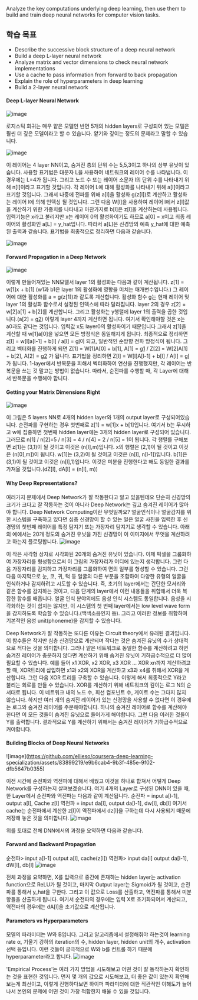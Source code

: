 Analyze the key computations underlying deep learning, then use them to build and train deep neural networks for computer vision tasks.

## 학습 목표
- Describe the successive block structure of a deep neural network
- Build a deep L-layer neural network
- Analyze matrix and vector dimensions to check neural network implementations
- Use a cache to pass information from forward to back propagation
- Explain the role of hyperparameters in deep learning
- Build a 2-layer neural network

#### Deep L-layer Neural Network
![image](https://github.com/ellieso/coursera-deep-learning-specialization/assets/83899219/7f4b00eb-f26a-4579-8547-2dc733040459)

로지스틱 회귀는 매우 얕은 모델인 반면 5개의 hidden layers로 구성되어 있는 모델은 훨씬 더 깊은 모델이라고 할 수 있습니다. 얕기와 깊이는 정도의 문제라고 말할 수 있습니다.

![image](https://github.com/ellieso/coursera-deep-learning-specialization/assets/83899219/0aaad74c-18e9-4b74-b05a-2edad5d7bf38)

이 레이어는 4 layer NN이고, 숨겨진 층의 단위 수는 5,5,3이고 하나의 상부 유닛이 있습니다. 사용할 표기법은 대문자 L을 사용하여 네트워크의 레이어 수를 나타냅니다. 이 경우에는 L=4가 됩니다. 그리고 노드 수 또는 레이어 소문자 l의 단위 수를 나타내기 위해 n[l]이라고 표기할 것입니다. 각 레이어 L에 대해 활성화를 나타내기 위해 a[l]이라고 표기할 것입니다. 그래서 나중에 전파를 위해 a[l]을 활성화 g(z[l])로 계산하고 활성화는 레이어 l에 의해 인덱싱 될 것입니다. 그런 다음 W[l]을 사용하여 레이어 l에서 z[l]값을 계산하기 위한 가중치를 나타내고 마찬가지로 b[l]은 z[l]을 계산하는데 사용됩니다. 입력기능은 x라고 불리지만 x는 레이어 0의 활성화이기도 하므로 a[0] = x이고 최종 레이어의 활성화인 a[L] = y_hat입니다. 따라서 a[L]은 신경망의 예측 y_hat에 대한 예측된 출력과 같습니다.
표기법을 최종적으로 정리하면 다음과 같습니다.

![image](https://github.com/ellieso/coursera-deep-learning-specialization/assets/83899219/17ba813a-1db0-40ae-a34b-e330f5af7def)

#### Forward Propagation in a Deep Network
![image](https://github.com/ellieso/coursera-deep-learning-specialization/assets/83899219/db84e5e2-6847-4e56-ab09-17e09eb012e2)

이렇게 만들어져있는 NN모델서 layer 1의 활성화는 다음과 같이 계산됩니다. 
z[1] = w[1]x + b[1] (w1과 b1은 layer 1의 활성화에 영향을 미치는 매개변수입니다.) 그 레이어에 대한 활성화를 a = g(z[1])과 같도록 계산합니다. 활성화 함수 g는 현재 레이어 및 layer 1의 활성화 함수로서 설정된 인덱스에 따라 달라집니다.
layer 2의 경우 z[2] = w[2]a[1] + b[2]를 계산합니다. 그리고 활성화는 y행렬에 layer 1의 출력을 곱한 것입니다.(a[2] = g[2](z[2])) 이렇게 layer 4까지 계산하면 됩니다.
여기서 확인해야할 것은 x는 a0과도 같다는 것입니다. 입력값 x도 layer0의 활성화이기 때문입니다 그래서 z[1]을 계산할 때 w[1]a[0]을 넣으면 모든 방정식은 동일해지게 됩니다.
최종적으로 정리하면 z[l] = w[l]a[l-1] + b[l] / a[l] = g[l](z[l])이 되고, 일반적인 순방향 전파 방정식이 됩니다.
그리고 벡터화를 진행하게 되면 Z[1] = W[1]A[0] + b[1], A[1] = g[1](Z[1]) / Z[2] = W[2]A[1] + b[2], A[2] = g[2](Z[2]) 가 됩니다. 표기법을 정리하면 Z[l] = W[l]A[l-1] + b[l] / A[l] = g[l](Z[l])가 됩니다.
1-layer에서 반복문을 피해서 벡터화하여 연산을 진행했지만, 각 레이어는 반복문을 쓰는 것 말고는 방법이 없습니다. 따라서, 순전파를 수행할 때, 각 Layer에 대해서 반복문을 수행해야 합니다.

#### Getting your Matrix Dimensions Right
![image](https://github.com/ellieso/coursera-deep-learning-specialization/assets/83899219/d5249af1-d95f-4439-b586-1cef43c80bed)

이 그림은 5 layers NN로 4개의 hidden layer와 1개의 output layer로 구성되어있습니다. 순전파를 구현하는 경우 첫번째로 z[1] = w[1]x + b[1]입니다. 여기서 b는 무시하고 w에 집중하면 첫번째 hidden layer에는 3개의 hidden layer로 구성되어 있습니다. 그러므로 n[1] / n[2]=5 / n[3] = 4 / n[4] = 2 / n[5] = 1이 됩니다.
각 행렬를 구해보면 z[1]는 (3,1)이 될 것이고 이것은 (n[l],m)입니다. x의 행렬은 (2,1)이 될 것이고 이것은 (n[0],m])이 됩니다. w[1]는 (3,2)이 될 것이고 이것은 (n[l], n[l-1])입니다. b[1]은 (3,1)이 될 것이고 이것은 (n[l],1)입니다. 이것은 미분을 진행한다고 해도 동일한 결과를 가져올 것입니다.(dZ[l], dA[l] = (n[l], m))

#### Why Deep Representations?
여러가지 문제에서 Deep Network가 잘 작동한다고 알고 있을텐데요 단순히 신경망의 크기가 크다고 잘 작동하는 것이 아니라 Deep Network는 깊고 숨겨진 레이어가 많아야 합니다.
Deep Network Computing이란 무엇일까요? 얼굴인식이나 얼굴감지를 위한 시스템을 구축하고 있다면 심층 신경망이 할 수 있는 일은 얼굴 사진을 입력한 후 신경망의 첫번째 레이어를 특정 탐지기 또는 가장자리 탐지기로 생각할 수 있습니다. 아래의 예에서는 20개 정도의 숨겨진 유닛을 가진 신경망이 이 이미지에서 무엇을 계산하려고 하는지 플로팅합니다.
![image](https://github.com/ellieso/coursera-deep-learning-specialization/assets/83899219/d2a82725-2bb0-4727-9012-fb85106dfcda)

이 작은 사각형 상자로 시각화된 20개의 숨겨진 유닛이 있습니다. 이제 픽셀을 그룹화하여 가장자리를 형성함으로써 이 그림의 가장자리가 어디에 있는지 생각합니다. 그런 다음 가장자리를 감지하고 가장자리를 그룹화하여 면의 일부를 형성할 수 있습니다. 그런 다음 마지막으로 눈, 코, 귀, 턱 등 얼굴의 다른 부분을 조합하여 다양한 유형의 얼굴을 인식하거나 감지하려고 시도할 수 있습니다. 
즉, 초기의 layer에서는 간단한 모서리와 같은 함수를 감지하는 것이고, 다음 단계의 layer에서 이런 내용들을 취합해서 더욱 복잡한 함수를 배웁니다.
얼굴 인식 분야외에도 음성 인식 시스템도 동일합니다. 음성을 시각화하는 것이 쉽지는 않지만, 이 시스템의 첫 번째 layer에서는 low level wave form을 감지하도록 학습할 수 있습니다.(백색소음인지 등). 그리고 이러한 정보를 취합하여 기본적인 음성 unit(phoneme)을 감지할 수 있습니다.

Deep Network가 잘 작동하는 또다른 이유는 Circuit theory에서 유래된 결과입니다. 이 함수들은 작지만 심층 신경망으로 계산되며 작다는 것은 숨겨진 유닛의 수가 상대적으로 적다는 것을 의미합니다. 그러나 얕은 네트워크로 동일한 함수를 계산하려고 하면 숨겨진 레이어가 충분하지 않다면 계산하기 위해 숨겨진 유닛이 기하급수적으로 더 많이 필요할 수 있습니다.
예를 들어 x1 XOR, x2 XOR, x3 XOR ...  XOR xn까지 계산하려고 할 때, XOR트리에 삽입하면 x1과 x2의 XOR을 계산하고 x3과 x4를 취해서 XOR을 계산합니다. 그런 다음 XOR 트리를 구축할 수 있습니다. 이렇게 해서 최종적으로 Y라고 불리는 회로를 만들 수 있습니다. XOR를 계산하기 위해 네트워크의 깊이는 로그 N의 순서대로 됩니다. 이 네트워크 내의 노드 수, 회선 컴포넌트 수, 게이트 수는 그다지 많지 않습니다. 하지만 여러 개의 숨겨진 레이어가 있는 신경망을 사용할 수 없다면 이 경우에는 로그와 숨겨진 레이어를 주문해야합니다. 하나의 숨겨진 레이어로 함수를 계산해야 한다면 이 모든 것들이 숨겨진 유닛으로 들어가게 해야합니다. 그런 다음 이러한 것들이 Y를 출력합니다. 결과적으로 Y를 계산하기 위해서는 숨겨진 레이어가 기하급수적으로 커야합니다.

#### Building Blocks of Deep Neural Networks
![image](https://github.com/ellieso/coursera-deep-learning-
specialization/assets/83899219/e9b6cab4-9b3f-485e-9f02-dfb5647b0355)

이전 시간에 순전파와 역전파에 대해서 배웠고 이것을 하나로 합쳐서 어떻게 Deep Network를 구성하는지 살펴보겠습니다. 여기 4개의 Layer로 구성된 DNN이 있을 때, 한 Layer에서 순전파와 역전파는 다음과 같이 계산됩니다.
순전파 = input a[l-1], output a[l], Cache z[l]
역전파 = input da[l], output da[l-1], dw[l], db[l]
여기서 cache는 순전파에서 계산한 z[l]이 역전파에서 dz[l]을 구하는데 다시 사용되기 때문에 저장해 놓은 것을 의미합니다.
![image](https://github.com/ellieso/coursera-deep-learning-specialization/assets/83899219/a4e876ea-a7f2-4752-9ff3-100eb8a37e0f)

위를 토대로 전체 DNN에서의 과정을 요약하면 다음과 같습니다.

#### Forward and Backward Propagation
순전파>
input a[l-1]
output a[l], cache(z[l])
역전파>
input da[l]
output da[l-1], dW[l], db[l]
![image](https://github.com/ellieso/coursera-deep-learning-specialization/assets/83899219/a3f14d62-4041-4b05-b32e-adf5101ddc3f)

전체 과정을 요약하면, X를 입력으로 중간에 존재하는 hidden layer는 activation function으로 ReLU가 될 것이고, 마지막 Output layer는 Sigmoid가 될 것이고,  순전파를 통해서 y_hat을 구한다. 그리고 이 값으로 Loss를 산출하고, 역전파를 통해서 미분항들을 산출하게 됩니다. 여기서 순전파의 경우에는 입력 X로 초기화되어서 계산되고, 역전파의 경우에는 dA[l]을 초기값으로 계산됩니다.

#### Parameters vs Hyperparameters
모델의 파라미터는 W와 B입니다. 그리고 알고리즘에서 설정해줘야 하는것이 learning rate α, 기울기 강하의 iteration의 수, hidden layer, hidden unit의 개수, activation 선택 등입니다. 이런 것들이 궁극적으로 W와 b를 컨트롤 하기 때문에 hyperparameter라고 합니다.
![image](https://github.com/ellieso/coursera-deep-learning-specialization/assets/83899219/a942939f-e668-44a8-9dbf-b27d471a9ac9)

'Empirical Process'는 여러 가지 방법을 시도해보고 어떤 것이 잘 동작하는지 확인하는 것을 표현한 것입니다.
먼저 몇 개의 값으로 시도해보고, 더 좋은 값이 있는지 확인해보는게 최선이고, 이렇게 진행하다보면 하이퍼 파라미터에 대한 직관적인 이해도가 늘어나서 본인의 문제에 어떤 것이 가장 적합한지 배울 수 있을 것입니다.

